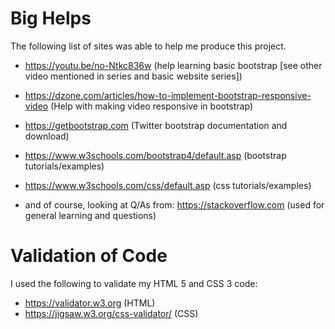 # Big Helps
The following list of sites was able to help me produce this project. 

- https://youtu.be/no-Ntkc836w (help learning basic bootstrap [see other video mentioned in series and basic website series])
- https://dzone.com/articles/how-to-implement-bootstrap-responsive-video (Help with making video responsive in bootstrap)
- https://getbootstrap.com (Twitter bootstrap documentation and download)
- https://www.w3schools.com/bootstrap4/default.asp (bootstrap tutorials/examples)
- https://www.w3schools.com/css/default.asp (css tutorials/examples)


- and of course, looking at Q/As from: https://stackoverflow.com (used for general learning and questions)

# Validation of Code
I used the following to validate my HTML 5 and CSS 3 code: 
- https://validator.w3.org (HTML)
- https://jigsaw.w3.org/css-validator/ (CSS)